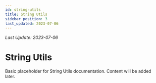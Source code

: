```yaml
---
id: string-utils
title: String Utils
sidebar_position: 3
last_updated: 2023-07-06
---
```

*Last Update: 2023-07-06*
# String Utils

Basic placeholder for String Utils documentation. Content will be added later. 

